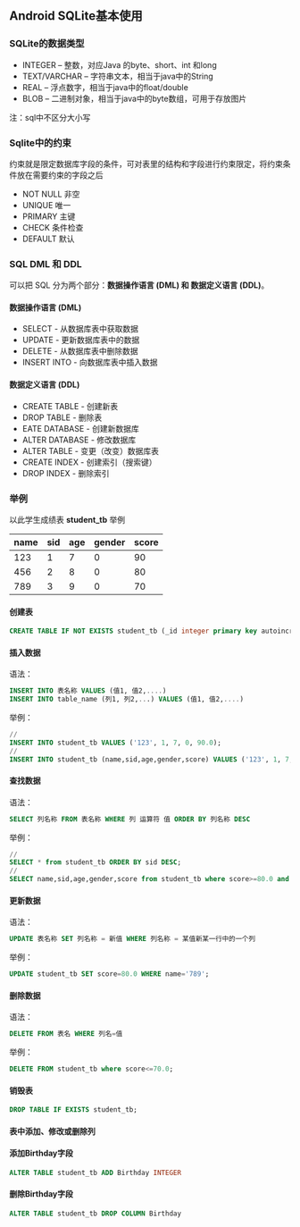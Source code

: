 ## Android SQLite基本使用


### SQLite的数据类型

+ INTEGER – 整数，对应Java 的byte、short、int 和long
+ TEXT/VARCHAR – 字符串文本，相当于java中的String
+ REAL – 浮点数字，相当于java中的float/double
+ BLOB – 二进制对象，相当于java中的byte数组，可用于存放图片

注：sql中不区分大小写

### Sqlite中的约束
约束就是限定数据库字段的条件，可对表里的结构和字段进行约束限定，将约束条件放在需要约束的字段之后

+ NOT NULL 非空
+ UNIQUE 唯一
+ PRIMARY 主键
+ CHECK 条件检查
+ DEFAULT 默认

### SQL DML 和 DDL
可以把 SQL 分为两个部分：**数据操作语言 (DML) 和 数据定义语言 (DDL)**。 

#### 数据操作语言 (DML) 

+ SELECT - 从数据库表中获取数据
+ UPDATE - 更新数据库表中的数据
+ DELETE - 从数据库表中删除数据
+ INSERT INTO - 向数据库表中插入数据

#### 数据定义语言 (DDL)

+ CREATE TABLE - 创建新表
+ DROP TABLE - 删除表
+ EATE DATABASE - 创建新数据库
+ ALTER DATABASE - 修改数据库
+ ALTER TABLE - 变更（改变）数据库表
+ CREATE INDEX - 创建索引（搜索键）
+ DROP INDEX - 删除索引

### 举例

以此学生成绩表 **student_tb** 举例

name | sid | age | gender | score 
---- | --- | --- | --- | ----
123 | 1 | 7 | 0 | 90 
456 | 2 | 8 | 0 | 80 
789 | 3 | 9 | 0 | 70 



#### 创建表
```sql
CREATE TABLE IF NOT EXISTS student_tb (_id integer primary key autoincrement,name varchar(255),sid INTEGER,age INTEGER,gender INTEGER,score REAL);
```
#### 插入数据

语法：
```sql
INSERT INTO 表名称 VALUES (值1, 值2,....)
INSERT INTO table_name (列1, 列2,...) VALUES (值1, 值2,....)
```
举例：
```sql
//
INSERT INTO student_tb VALUES ('123', 1, 7, 0, 90.0);
//
INSERT INTO student_tb (name,sid,age,gender,score) VALUES ('123', 1, 7, 0, 90.0);
```

#### 查找数据

语法：

```sql
SELECT 列名称 FROM 表名称 WHERE 列 运算符 值 ORDER BY 列名称 DESC
```
举例：

```sql
//
SELECT * from student_tb ORDER BY sid DESC;
//
SELECT name,sid,age,gender,score from student_tb where score>=80.0 and age<=10 ORDER BY sid DESC;
```

#### 更新数据
语法：
```sql
UPDATE 表名称 SET 列名称 = 新值 WHERE 列名称 = 某值新某一行中的一个列
```
举例：
```sql
UPDATE student_tb SET score=80.0 WHERE name='789';
```

#### 删除数据
语法：
```sql
DELETE FROM 表名 WHERE 列名=值
```
举例：
```sql
DELETE FROM student_tb where score<=70.0;
```

#### 销毁表
```sql
DROP TABLE IF EXISTS student_tb;
```

#### 表中添加、修改或删除列

#### 添加Birthday字段
```sql
ALTER TABLE student_tb ADD Birthday INTEGER
```
#### 删除Birthday字段
```sql
ALTER TABLE student_tb DROP COLUMN Birthday
```
